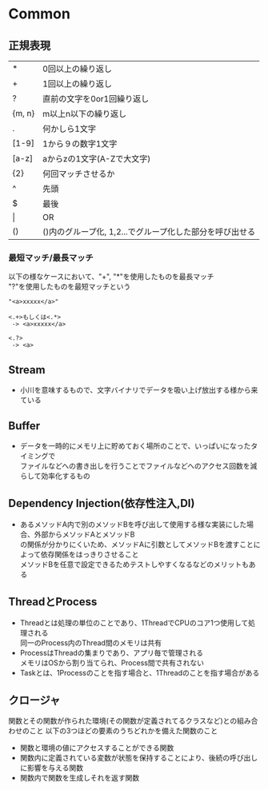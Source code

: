 # Common

## **正規表現**

|||
|---|---|
|\*|0回以上の繰り返し|
|+|1回以上の繰り返し|
|?|直前の文字を0or1回繰り返し|
|{m, n}|m以上n以下の繰り返し|
|. |何かしら1文字|
|[1-9]|1から９の数字1文字|
|[a-z]|aからzの1文字(A-Zで大文字)|
|{2}|何回マッチさせるか|
|^|先頭|
|$|最後|
|\||OR|
|()|()内のグループ化, $1,$2...でグループ化した部分を呼び出せる|

### **最短マッチ/最長マッチ**
以下の様なケースにおいて、"+", "*"を使用したものを最長マッチ</br>
"?"を使用したものを最短マッチという
```
"<a>xxxxx</a>"

<.+>もしくは<.*>
 -> <a>xxxxx</a>

<.?>
 -> <a>
```

## **Stream**
- 小川を意味するもので、文字バイナリでデータを吸い上げ放出する様から来ている

## **Buffer**
- データを一時的にメモリ上に貯めておく場所のことで、いっぱいになったタイミングで</br>
ファイルなどへの書き出しを行うことでファイルなどへのアクセス回数を減らして効率化するもの

## **Dependency Injection(依存性注入,DI)**
- あるメソッドA内で別のメソッドBを呼び出して使用する様な実装にした場合、外部からメソッドAとメソッドB</br>
  の関係が分かりにくいため、メソッドAに引数としてメソッドBを渡すことによって依存関係をはっきりさせること</br>
  メソッドBを任意で設定できるためテストしやすくなるなどのメリットもある

## **ThreadとProcess**
- Threadとは処理の単位のことであり、1ThreadでCPUのコア1つ使用して処理される</br>
  同一のProcess内のThread間のメモリは共有
- ProcessはThreadの集まりであり、アプリ毎で管理される</br>
  メモリはOSから割り当てられ、Process間で共有されない
- Taskとは、1Processのことを指す場合と、1Threadのことを指す場合がある
  
## **クロージャ**
関数とその関数が作られた環境(その関数が定義されてるクラスなど)との組み合わせのこと
以下の3つほどの要素のうちどれかを備えた関数のこと
- 関数と環境の値にアクセスすることができる関数
- 関数内に定義されている変数が状態を保持することにより、後続の呼び出しに影響を与える関数
- 関数内で関数を生成しそれを返す関数
